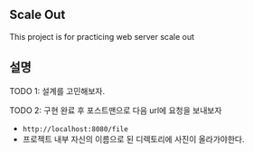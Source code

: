 ## Scale Out

This project is for practicing web server scale out


## 설명

TODO 1: 설계를 고민해보자.

TODO 2: 구현 완료 후 포스트맨으로 다음 url에 요청을 보내보자
- `http://localhost:8080/file`
- 프로젝트 내부 자신의 이름으로 된 디렉토리에 사진이 올라가야한다.